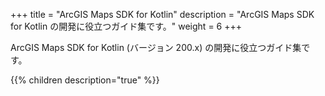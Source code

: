 +++
title = "ArcGIS Maps SDK for Kotlin"
description = "ArcGIS Maps SDK for Kotlin の開発に役立つガイド集です。"
weight = 6
+++

ArcGIS Maps SDK for Kotlin (バージョン 200.x) の開発に役立つガイド集です。

{{% children description="true"   %}}
